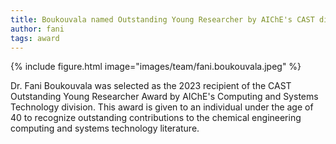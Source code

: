 ```yaml
---
title: Boukouvala named Outstanding Young Researcher by AIChE's CAST division
author: fani
tags: award
---
```


{% include figure.html image="images/team/fani.boukouvala.jpeg" %}

Dr. Fani Boukouvala was selected as the 2023 recipient of the CAST Outstanding Young Researcher Award by AIChE's Computing and Systems Technology division. This award is given to an individual under the age of 40 to recognize outstanding contributions to the chemical engineering computing and systems technology literature.

